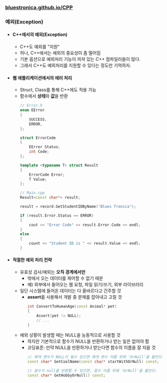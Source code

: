 ### [bluestronica.github.io/CPP](https://bluestronica.github.io/CPP)

### 예외(Exception)
- #### C++에서의 예외(Exception)
    - C++도 예외를 "지원"
    - 허나, C++에서는 예외의 중요성이 좀 떨어짐
    - 기본 옵션으로 예외처리 기능이 꺼져 있는 C++ 컴파일러들이 많다.
    - 그래서 C++도 예외처리를 지원할 수 있다는 정도만 기억하자.

- #### 웹 애플리케이션에서의 에러 처리
    - Struct, Class를 통해 C++에도 적용 가능
    - 함수에서 **상태**와 **값**을 반환
        ```c++
        // Error.h
        enum EError
        {
            SUCCESS,
            ERROR,
        };

        struct ErrorCode
        {
            EError Status;
            int Code;
        };

        template <typename T> struct Result
        {
            ErrorCode Error;
            T Value;
        };
        ```
        ```c++
        // Main.cpp
        Result<const char*> result;

        result = record.GetStudentIDByName("Blues Tronica");

        if (result.Error.Status == ERROR)
        {
            cout << "Error Code" << result.Error.Code << endl;
        }
        else
        {
            count << "Student ID is " << result.Value << endl;
        }
        ```

- #### 적절한 예외 처리 전략
    - 유효성 검사/예외는 **오직 경계에서만**
        - 밖에서 오는 데이터를 제어할 수 없기 때문
        - 예) 외부에서 들어오는 웹 요청, 파일 읽기/쓰기, 외부 라이브러리
    - 일단 시스템에 들어온 데이터는 다 올바르다고 간주할 것
        - **assert**를 사용해서 개발 중 문제를 잡아내고 고칠 것
            ```c++
            int ConvertToHumanAge(const Animal* pet)
            {
                Assert(pet != NULL);
                // ...
            }
            ```
    - 예외 상황이 발생할 때는 NULL을 능동적으로 사용할 것
        - 하지만 기본적으로 함수가 NULL을 반환하거나 받는 일은 없어야 함
        - 코딩표준: 만약 NULL을 반환하거나 받는다면 함수의 이름을 잘 지을 것
            ```c++
            // 매개 변수가 NULL이 될수 있으면 매개 변수 이름 뒤에 'OrNull'을 붙인다.
            const char* GetCoolName(const char* startWithOrNull) const;

            // 함수가 null을 반환할 수 있으면, 함수 이름 뒤에 'OrNull'을 붙인다.
            const char* GetHobbyOrNull() const;
            ```